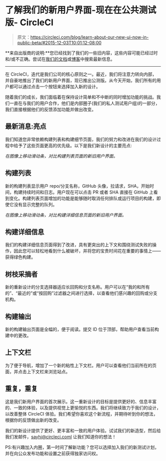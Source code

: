 # 了解我们的新用户界面-现在在公共测试版- CircleCI

> 原文：<https://circleci.com/blog/learn-about-our-new-ui-now-in-public-beta/#2015-12-03T10:01:12-08:00>

**来自出版商的说明:**您已经找到了我们的一些旧内容，这些内容可能已经过时和/或不正确。尝试在[我们的文档](https://circleci.com/docs/)或[博客](https://circleci.com/blog/)中搜索最新信息。

* * *

在 CircleCI，迭代是我们公司的核心原则之一。最近，我们将注意力转向内部，并自豪地推出了我们的新用户界面，现已推出公测版。从今天开始，我们所有的用户都可以通过点击一个按钮来选择加入新的设计。

随着我们的成长，我们面临着在保持设计简单和不中断的同时增加功能的挑战。我们一直在与我们的用户合作，他们是内部圈子(我们的私人测试用户组)的一部分，我们直接根据他们的反馈添加功能并做出改变。

## 最新消息:亮点

我们知道您非常依赖构建列表和构建细节页面，我们的努力和改进在我们的设计过程中给予了这些页面更高的优先级。以下是我们新设计的主要亮点:

*在图像上移动滑动条，对比构建列表页面的新旧用户界面。*

## 构建列表

新的构建列表显示用户 repo/分支名称，GitHub 头像，拉请求，SHA，开始时间，构建持续时间和日志。用户现在可以点击 PR 或者 SHA 直接在 GitHub 上看到变化。构建列表页面增加的功能是能够随时取消任何排队或运行项目的构建，即使它没有显示完整的队列。

*在图像上移动滑动条，对比构建详细信息页面的新旧用户界面。*

## 构建详细信息

我们的构建详细信息页面得到了改进，具有更突出的上下文和围绕测试失败的操作，因此您可以轻松地看到什么被破坏，并将您的宝贵时间花在重要的事情上——获得绿色构建。

## 树枝采摘者

新的重新设计的分支选择器适应长回购和分支名称。用户可以在“我的和所有的”、“最近的”或“按回购”过滤器之间进行选择，以查看他们感兴趣的回购或分支机构。

## 构建输出

新的构建输出页面是全幅的，便于阅读。提交 ID 位于顶部，帮助用户查看当前构建中的更改。

## 上下文栏

为了便于导航，增加了一个新的粘性上下文栏。用户可以查看他们当前所在的页面，并点击上下文栏来浏览站点。

## 重复，重复

这是我们新用户界面的首次展示。这一重新设计的目标是提供更好的、信息丰富的、一致的体验，以及提供视觉上更愉悦的东西。我们将继续致力于我们的设计，以改善整体 CircleCI 体验。我们希望你喜欢这个新流程，并期待听到你的想法，根据你的反馈做出新的改变。

我们的新设计提供了更好、更丰富和一致的用户体验。试试我们的新造型，然后给我们发邮件，sayhi@circleci.coml 让我们知道你的想法！

PS:有兴趣加入内圈，第一时间了解新功能？您可以选择加入我们的新测试计划，并在向公众发布功能和设置之前获得独家访问权。